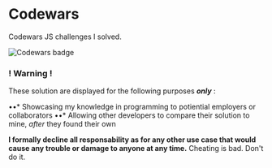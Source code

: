 # Codewars

Codewars JS challenges I solved.

![Codewars badge](https://www.codewars.com/users/DamienVassart/badges/large)

### ! Warning !

These solution are displayed for the following purposes **_only_** :

••* Showcasing my knowledge in programming to potiential employers or collaborators
••* Allowing other developers to compare their solution to mine, *after* they found their own

**I formally decline all responsability as for any other use case that would cause any trouble or damage to anyone at any time.**
Cheating is bad. Don't do it.